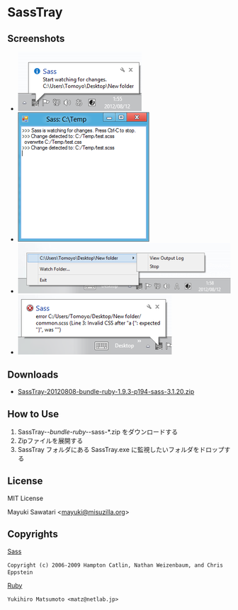 ﻿SassTray
========

Screenshots
-----------

* ![Screenshot_01](https://github.com/mayuki/SassTray/raw/master/Resources/Screenshot/Screenshot_01.png)
* ![Screenshot_02](https://github.com/mayuki/SassTray/raw/master/Resources/Screenshot/Screenshot_02.png)
* ![Screenshot_03](https://github.com/mayuki/SassTray/raw/master/Resources/Screenshot/Screenshot_03.png)
* ![Screenshot_04](https://github.com/mayuki/SassTray/raw/master/Resources/Screenshot/Screenshot_04.png)

Downloads
---------
* [SassTray-20120808-bundle-ruby-1.9.3-p194-sass-3.1.20.zip](https://github.com/downloads/mayuki/SassTray/SassTray-20120808-bundle-ruby-1.9.3-p194-sass-3.1.20.zip)

How to Use
----------
1. SassTray-*-bundle-ruby-*-sass-*.zip をダウンロードする
2. Zipファイルを展開する
3. SassTray フォルダにある SassTray.exe に監視したいフォルダをドロップする


License
-------
MIT License

Mayuki Sawatari <<mayuki@misuzilla.org>>


Copyrights
----------

[Sass](http://sass-lang.com/docs/yardoc/file.MIT-LICENSE.html)

    Copyright (c) 2006-2009 Hampton Catlin, Nathan Weizenbaum, and Chris Eppstein

[Ruby](http://www.ruby-lang.org/en/about/license.txt)

    Yukihiro Matsumoto <matz@netlab.jp>
